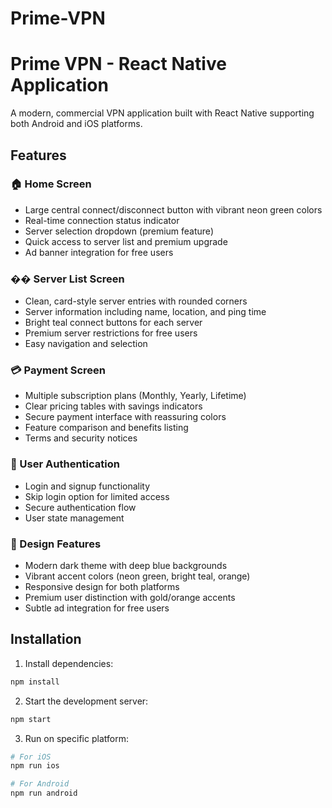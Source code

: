 # Prime-VPN
# Prime VPN - React Native Application

A modern, commercial VPN application built with React Native supporting both Android and iOS platforms.

## Features

### 🏠 Home Screen
- Large central connect/disconnect button with vibrant neon green colors
- Real-time connection status indicator
- Server selection dropdown (premium feature)
- Quick access to server list and premium upgrade
- Ad banner integration for free users

### �� Server List Screen
- Clean, card-style server entries with rounded corners
- Server information including name, location, and ping time
- Bright teal connect buttons for each server
- Premium server restrictions for free users
- Easy navigation and selection

### 💳 Payment Screen
- Multiple subscription plans (Monthly, Yearly, Lifetime)
- Clear pricing tables with savings indicators
- Secure payment interface with reassuring colors
- Feature comparison and benefits listing
- Terms and security notices

### 🔐 User Authentication
- Login and signup functionality
- Skip login option for limited access
- Secure authentication flow
- User state management

### 🎨 Design Features
- Modern dark theme with deep blue backgrounds
- Vibrant accent colors (neon green, bright teal, orange)
- Responsive design for both platforms
- Premium user distinction with gold/orange accents
- Subtle ad integration for free users

## Installation

1. Install dependencies:
```bash
npm install
```

2. Start the development server:
```bash
npm start
```

3. Run on specific platform:
```bash
# For iOS
npm run ios

# For Android
npm run android
